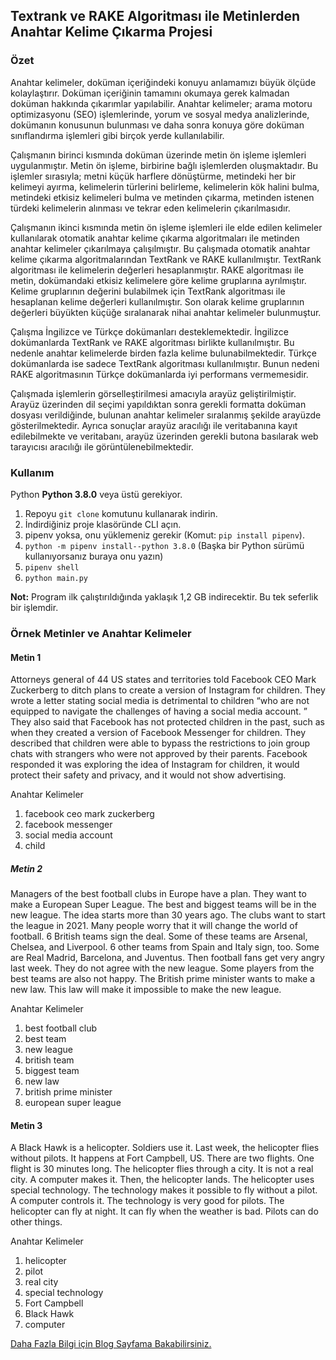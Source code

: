 ## Textrank ve RAKE Algoritması ile Metinlerden Anahtar Kelime Çıkarma Projesi

### Özet

Anahtar kelimeler, doküman içeriğindeki konuyu anlamamızı büyük ölçüde kolaylaştırır. Doküman içeriğinin tamamını okumaya gerek kalmadan doküman hakkında çıkarımlar yapılabilir. Anahtar kelimeler; arama motoru optimizasyonu (SEO) işlemlerinde, yorum ve sosyal medya analizlerinde, dokümanın konusunun bulunması ve daha sonra konuya göre doküman sınıflandırma işlemleri gibi birçok yerde kullanılabilir.

Çalışmanın birinci kısmında doküman üzerinde metin ön işleme işlemleri uygulanmıştır. Metin ön işleme, birbirine bağlı işlemlerden oluşmaktadır. Bu işlemler sırasıyla; metni küçük harflere dönüştürme, metindeki her bir kelimeyi ayırma, kelimelerin türlerini belirleme, kelimelerin kök halini bulma, metindeki etkisiz kelimeleri bulma ve metinden çıkarma, metinden istenen türdeki kelimelerin alınması ve tekrar eden kelimelerin çıkarılmasıdır.

Çalışmanın ikinci kısmında metin ön işleme işlemleri ile elde edilen kelimeler kullanılarak otomatik anahtar kelime çıkarma algoritmaları ile metinden anahtar kelimeler çıkarılmaya çalışılmıştır. Bu çalışmada otomatik anahtar kelime çıkarma algoritmalarından TextRank ve RAKE kullanılmıştır. TextRank algoritması ile kelimelerin değerleri hesaplanmıştır. RAKE algoritması ile metin, dokümandaki etkisiz kelimelere göre kelime gruplarına ayrılmıştır. Kelime gruplarının değerini bulabilmek için TextRank algoritması ile hesaplanan kelime değerleri kullanılmıştır. Son olarak kelime gruplarının değerleri büyükten küçüğe sıralanarak nihai anahtar kelimeler bulunmuştur.

Çalışma İngilizce ve Türkçe dokümanları desteklemektedir. İngilizce dokümanlarda TextRank ve RAKE algoritması birlikte kullanılmıştır. Bu nedenle anahtar kelimelerde birden fazla kelime bulunabilmektedir. Türkçe dokümanlarda ise sadece TextRank algoritması kullanılmıştır. Bunun nedeni RAKE algoritmasının Türkçe dokümanlarda iyi performans vermemesidir.

Çalışmada işlemlerin görselleştirilmesi amacıyla arayüz geliştirilmiştir. Arayüz üzerinden dil seçimi yapıldıktan sonra gerekli formatta doküman dosyası verildiğinde, bulunan anahtar kelimeler sıralanmış şekilde arayüzde gösterilmektedir. Ayrıca sonuçlar arayüz aracılığı ile veritabanına kayıt edilebilmekte ve veritabanı, arayüz üzerinden gerekli butona basılarak web tarayıcısı aracılığı ile görüntülenebilmektedir.


### Kullanım
Python **Python 3.8.0** veya üstü gerekiyor.

1. Repoyu ```git clone``` komutunu kullanarak indirin.
2. İndirdiğiniz proje klasöründe CLI açın.
3. pipenv yoksa, onu yüklemeniz gerekir (Komut: ```pip install pipenv```).
4. ```python -m pipenv install--python 3.8.0``` (Başka bir Python sürümü kullanıyorsanız buraya onu yazın)
5. ```pipenv shell```
6. ```python main.py```

**Not:** Program ilk çalıştırıldığında yaklaşık 1,2 GB indirecektir. Bu tek seferlik bir işlemdir.

### Örnek Metinler ve Anahtar Kelimeler

#### Metin 1

Attorneys general of 44 US states and territories told Facebook CEO Mark Zuckerberg to ditch plans to create a version of Instagram for children. They wrote a letter stating social media is detrimental to children “who are not equipped to navigate the challenges of having a social media account. ” They also said that Facebook has not protected children in the past, such as when they created a version of Facebook Messenger for children. They described that children were able to bypass the restrictions to join group chats with strangers who were not approved by their parents. Facebook responded it was exploring the idea of Instagram for children, it would protect their safety and privacy, and it would not show advertising.

Anahtar Kelimeler

1. facebook ceo mark zuckerberg 
2. facebook messenger 
3. social media account
4. child



##### Metin 2

Managers of the best football clubs in Europe have a plan. They want to make a European Super League. The best and biggest teams will be in the new league. The idea starts more than 30 years ago. The clubs want to start the league in 2021. Many people worry that it will change the world of football. 6 British teams sign the deal. Some of these teams are Arsenal, Chelsea, and Liverpool. 6 other teams from Spain and Italy sign, too. Some are Real Madrid, Barcelona, and Juventus. Then football fans get very angry last week. They do not agree with the new league. Some players from the best teams are also not happy. The British prime minister wants to make a new law. This law will make it impossible to make the new league.

Anahtar Kelimeler

1. best football club
2. best team
3. new league
4. british team 
5. biggest team
6. new law
7. british prime minister
8. european super league



#### Metin 3

A Black Hawk is a helicopter. Soldiers use it. Last week, the helicopter flies without pilots. It happens at Fort Campbell, US. There are two flights. One flight is 30 minutes long. The helicopter flies through a city. It is not a real city. A computer makes it. Then, the helicopter lands. The helicopter uses special technology. The technology makes it possible to fly without a pilot. A computer controls it. The technology is very good for pilots. The helicopter can fly at night. It can fly when the weather is bad. Pilots can do other things.

Anahtar Kelimeler

1. helicopter
2. pilot
3. real city
4. special technology
5. Fort Campbell
6. Black Hawk
7. computer


[Daha Fazla Bilgi için Blog Sayfama Bakabilirsiniz.](https://www.networkous.com/2022/05/textrank-rake-algoritmasi-metinden-anahtar-kelime-cikarma.html)
